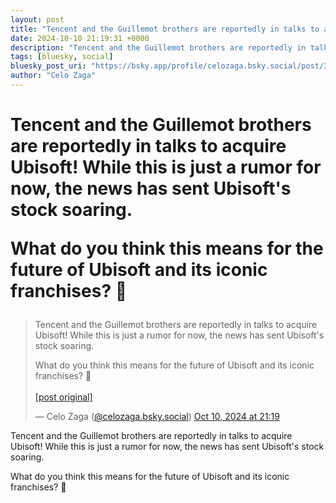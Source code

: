 ```yaml
---
layout: post
title: "Tencent and the Guillemot brothers are reportedly in talks to acquire Ubisoft! While this is just a rumor for now, the news has sent Ubisoft's stock soaring.  What do you think this means for the future of Ubisoft and its iconic franchises? 🤔"
date: 2024-10-10 21:19:31 +0000
description: "Tencent and the Guillemot brothers are reportedly in talks to acquire Ubisoft! While this is just a rumor for now, the news has sent Ubisoft's stock soa..."
tags: [bluesky, social]
bluesky_post_uri: "https://bsky.app/profile/celozaga.bsky.social/post/3l66rqmmqj72n"
author: "Celo Zaga"
---
```


<h1 class="bluesky-post-title">Tencent and the Guillemot brothers are reportedly in talks to acquire Ubisoft! While this is just a rumor for now, the news has sent Ubisoft's stock soaring.

What do you think this means for the future of Ubisoft and its iconic franchises? 🤔</h1>


<blockquote class="bluesky-embed" data-bluesky-uri="at://did:plc:lmh6rennptq77inaztnovw4b/app.bsky.feed.post/3l66rqmmqj72n" data-bluesky-embed-color-mode="system">
<p lang="">Tencent and the Guillemot brothers are reportedly in talks to acquire Ubisoft! While this is just a rumor for now, the news has sent Ubisoft's stock soaring.

What do you think this means for the future of Ubisoft and its iconic franchises? 🤔<br><br><a href="https://bsky.app/profile/celozaga.bsky.social/post/3l66rqmmqj72n">[post original]</a></p>
&mdash; Celo Zaga (<a href="https://bsky.app/profile/did:plc:lmh6rennptq77inaztnovw4b">@celozaga.bsky.social</a>) <a href="https://bsky.app/profile/celozaga.bsky.social/post/3l66rqmmqj72n">Oct 10, 2024 at 21:19</a>
</blockquote>
<script async src="https://embed.bsky.app/static/embed.js" charset="utf-8"></script>


<p class="bluesky-post-description">Tencent and the Guillemot brothers are reportedly in talks to acquire Ubisoft! While this is just a rumor for now, the news has sent Ubisoft's stock soaring.

What do you think this means for the future of Ubisoft and its iconic franchises? 🤔</p>
